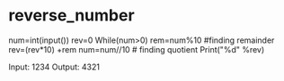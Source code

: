 # reverse_number

num=int(input()) 
rev=0
While(num>0) 
     rem=num%10 #finding remainder
     rev=(rev*10) +rem
     num=num//10 # finding quotient
Print("%d" %rev) 
 
Input:
1234
Output:
4321
     
